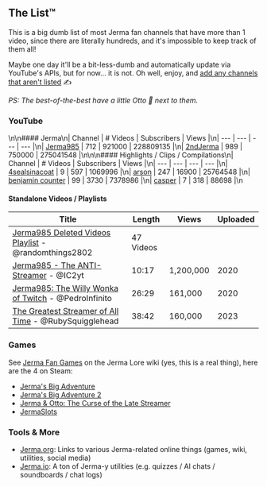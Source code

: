## The List™️

This is a big dumb list of most Jerma fan channels that have more than 1 video, since there are literally hundreds, and it's impossible to keep track of them all!

Maybe one day it'll be a bit-less-dumb and automatically update via YouTube's APIs, but for now... it is not. Oh well, enjoy, and [add any channels that aren't listed](https://github.com/JakeSteam/Jerma/) ✍️

*PS: The best-of-the-best have a little Otto 🐶 next to them.*

### YouTube

\n\n#### Jerma\n| Channel | # Videos | Subscribers | Views |\n| --- | --- | --- | --- |\n| [Jerma985](https://youtube.com/@jerma985) | 712 | 921000 | 228809135 |\n| [2ndJerma](https://youtube.com/@2ndjerma) | 989 | 750000 | 275041548 |\n\n\n#### Highlights / Clips / Compilations\n| Channel | # Videos | Subscribers | Views |\n| --- | --- | --- | --- |\n| [4sealsinacoat](https://youtube.com/@4sealsinacoat697) | 9 | 597 | 1069996 |\n| [arson](https://youtube.com/@arsonclips) | 247 | 16900 | 25764548 |\n| [benjamin counter](https://youtube.com/@benjamincounter) | 99 | 3730 | 7378986 |\n| [casper](https://youtube.com/@casperclips) | 7 | 318 | 88698 |\n

#### Standalone Videos / Playlists

| Title | Length | Views | Uploaded |
| --- | --- | --- | --- |
| [Jerma985 Deleted Videos Playlist](https://www.youtube.com/playlist?list=PL9haG0G7kUOiKVQ-Iw7LO7fgQUG3xx2L9) - @randomthings2802 | 47 Videos | | |
| [Jerma985 - The ANTI-Streamer](https://www.youtube.com/watch?v=v80fUUqmOgE) - @IC2yt | 10:17 | 1,200,000 | 2020 |
| [Jerma985: The Willy Wonka of Twitch](https://www.youtube.com/watch?v=yfUs1H4WptI) - @PedroInfinito | 26:29 | 161,000 | 2020 |
| [The Greatest Streamer of All Time](https://www.youtube.com/watch?v=LLb0lwvM6mE) - @RubySquigglehead | 38:42 | 160,000 | 2023 |

### Games

See [Jerma Fan Games](https://jerma-lore.fandom.com/wiki/Jerma_Fan_Games) on the Jerma Lore wiki (yes, this is a real thing), here are the 4 on Steam:

* [Jerma's Big Adventure](https://store.steampowered.com/app/1722570/Jermas_Big_Adventure/)
* [Jerma's Big Adventure 2](https://store.steampowered.com/app/2227100/Jermas_Big_Adventure_2/)
* [Jerma & Otto: The Curse of the Late Streamer](https://store.steampowered.com/app/1669490/Jerma__Otto_The_Curse_of_the_Late_Streamer/)
* [JermaSlots](https://store.steampowered.com/app/1032520/JermaSlots/)

### Tools & More

* [Jerma.org](https://www.jerma.org/): Links to various Jerma-related online things (games, wiki, utilities, social media)
* [Jerma.io](https://jerma.io): A ton of Jerma-y utilities (e.g. quizzes / AI chats / soundboards / chat logs)
